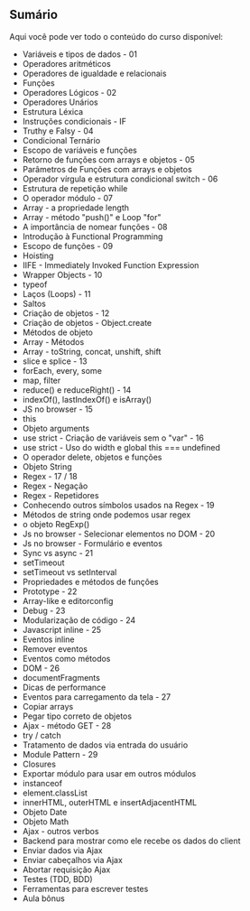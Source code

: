 ## Sumário

Aqui você pode ver todo o conteúdo do curso disponível:

- Variáveis e tipos de dados - 01
- Operadores aritméticos 
- Operadores de igualdade e relacionais
- Funções
- Operadores Lógicos - 02
- Operadores Unários
- Estrutura Léxica
- Instruções condicionais - IF
- Truthy e Falsy - 04
- Condicional Ternário
- Escopo de variáveis e funções
- Retorno de funções com arrays e objetos - 05
- Parâmetros de Funções com arrays e objetos
- Operador vírgula e estrutura condicional switch - 06 
- Estrutura de repetição while
- O operador módulo - 07
- Array - a propriedade length
- Array - método "push()" e Loop "for"
- A importância de nomear funções - 08
- Introdução à Functional Programming
- Escopo de funções - 09
- Hoisting
- IIFE - Immediately Invoked Function Expression
- Wrapper Objects - 10
- typeof
- Laços (Loops) - 11
- Saltos
- Criação de objetos - 12
- Criação de objetos - Object.create
- Métodos de objeto
- Array - Métodos
- Array - toString, concat, unshift, shift
- slice e splice - 13
- forEach, every, some
- map, filter
- reduce() e reduceRight() - 14
- indexOf(), lastIndexOf() e isArray()
- JS no browser - 15
- this
- Objeto arguments
- use strict - Criação de variáveis sem o "var" - 16
- use strict - Uso do width e global this === undefined
- O operador delete, objetos e funções
- Objeto String
- Regex - 17 / 18
- Regex - Negação
- Regex - Repetidores
- Conhecendo outros símbolos usados na Regex - 19
- Métodos de string onde podemos usar regex
- o objeto RegExp()
- Js no browser - Selecionar elementos no DOM - 20
- Js no browser - Formulário e eventos
- Sync vs async - 21
- setTimeout
- setTimeout vs setInterval
- Propriedades e métodos de funções
- Prototype - 22
- Array-like e editorconfig
- Debug - 23
- Modularização de código - 24
- Javascript inline - 25
- Eventos inline
- Remover eventos
- Eventos como métodos
- DOM - 26
- documentFragments
- Dicas de performance
- Eventos para carregamento da tela - 27
- Copiar arrays
- Pegar tipo correto de objetos
- Ajax - método GET - 28
- try / catch 
- Tratamento de dados via entrada do usuário
- Module Pattern - 29
- Closures
- Exportar módulo para usar em outros módulos
- instanceof
- element.classList
- innerHTML, outerHTML e insertAdjacentHTML
- Objeto Date
- Objeto Math
- Ajax - outros verbos
- Backend para mostrar como ele recebe os dados do client
- Enviar dados via Ajax
- Enviar cabeçalhos via Ajax
- Abortar requisição Ajax
- Testes (TDD, BDD)
- Ferramentas para escrever testes
- Aula bônus
